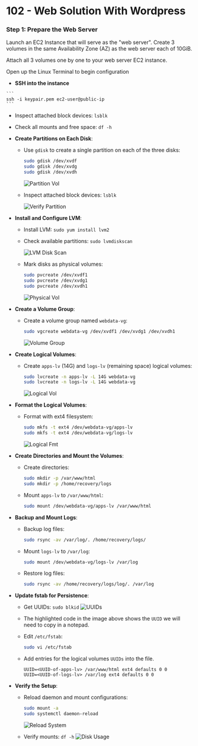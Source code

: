 # 102 - Web Solution With Wordpress

### Step 1: Prepare the Web Server
Launch an EC2 Instance that will serve as the "web server". Create 3 volumes in the same Availability Zone (AZ) as the web server each of 10GiB.

Attach all 3 volumes one by one to your web server EC2 instance.

Open up the Linux Terminal to begin configuration

   - **SSH into the instance**
  
    ```
    ssh -i keypair.pem ec2-user@public-ip
    ```
   - Inspect attached block devices: `lsblk`
   - Check all mounts and free space: `df -h`

- **Create Partitions on Each Disk**:
   - Use `gdisk` to create a single partition on each of the three disks:
     ```sh
     sudo gdisk /dev/xvdf
     sudo gdisk /dev/xvdg
     sudo gdisk /dev/xvdh
     ```
     ![Partition Vol](./images/creating-partition-with-disk.PNG)

    - Inspect attached block devices: `lsblk`

        ![Verify Partition](./images/verify-partition-disk.PNG)
    

- **Install and Configure LVM**:
   - Install LVM: `sudo yum install lvm2`
   - Check available partitions: `sudo lvmdiskscan`
    
        ![LVM Disk Scan](./images/run-lvmdiskscan-command-show-partition.PNG)

   - Mark disks as physical volumes:
     ```sh
     sudo pvcreate /dev/xvdf1
     sudo pvcreate /dev/xvdg1
     sudo pvcreate /dev/xvdh1
     ```
     ![Physical Vol](./images/creating-physical-volume.PNG)

- **Create a Volume Group**:
   - Create a volume group named `webdata-vg`:
     ```sh
     sudo vgcreate webdata-vg /dev/xvdf1 /dev/xvdg1 /dev/xvdh1
     ```
     ![Volume Group](./images/create-vg-verify.PNG)

- **Create Logical Volumes**:
   - Create `apps-lv` (14G) and `logs-lv` (remaining space) logical volumes:
     ```sh
     sudo lvcreate -n apps-lv -L 14G webdata-vg
     sudo lvcreate -n logs-lv -L 14G webdata-vg
     ```
     ![Logical Vol](./images/create-logical-volume-verfiry.PNG)

- **Format the Logical Volumes**:
   - Format with ext4 filesystem:
     ```sh
     sudo mkfs -t ext4 /dev/webdata-vg/apps-lv
     sudo mkfs -t ext4 /dev/webdata-vg/logs-lv
     ```
     ![Logical Fmt](./images/format-mount-logical-volume.PNG)

- **Create Directories and Mount the Volumes**:
   - Create directories:
     ```sh
     sudo mkdir -p /var/www/html
     sudo mkdir -p /home/recovery/logs
     ```
   - Mount `apps-lv` to `/var/www/html`:
     ```sh
     sudo mount /dev/webdata-vg/apps-lv /var/www/html
     ```

-  **Backup and Mount Logs**:
   - Backup log files:
     ```sh
     sudo rsync -av /var/log/. /home/recovery/logs/
     ```
   - Mount `logs-lv` to `/var/log`:
     ```sh
     sudo mount /dev/webdata-vg/logs-lv /var/log
     ```
   - Restore log files:
     ```sh
     sudo rsync -av /home/recovery/logs/log/. /var/log
     ```

- **Update fstab for Persistence**:
    - Get UUIDs: `sudo blkid`
    ![UUIDs](./images/get-uuid.PNG)

     - The highlighted code in the image above shows the `UUID` we will need to copy in a notepad. 

    - Edit `/etc/fstab`:
      ```sh
      sudo vi /etc/fstab
      ```
    - Add entries for the logical volumes `UUIDs` into the file.
        ```
        UUID=<UUID-of-apps-lv> /var/www/html ext4 defaults 0 0
        UUID=<UUID-of-logs-lv> /var/log ext4 defaults 0 0
        ```

- **Verify the Setup**:
    - Reload daemon and mount configurations:
      ```sh
      sudo mount -a
      sudo systemctl daemon-reload
      ```
      ![Reload System](./images/systemctl-reload-daemon.PNG)

    - Verify mounts: `df -h`
    ![Disk Usage](./images/check-dish-usage-verify.PNG)
